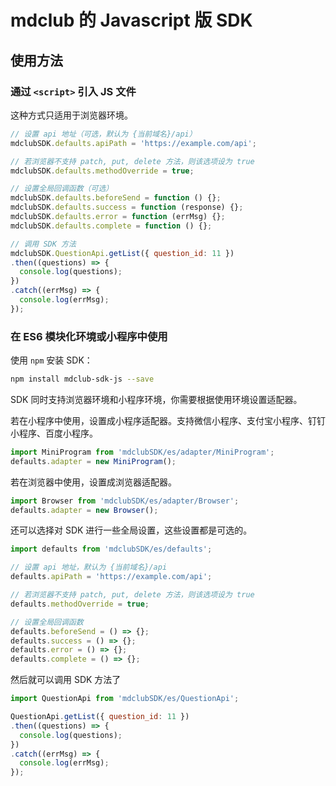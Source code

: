 # mdclub 的 Javascript 版 SDK

## 使用方法

### 通过 `<script>` 引入 JS 文件

这种方式只适用于浏览器环境。

```js
// 设置 api 地址（可选，默认为 {当前域名}/api）
mdclubSDK.defaults.apiPath = 'https://example.com/api';

// 若浏览器不支持 patch, put, delete 方法，则该选项设为 true
mdclubSDK.defaults.methodOverride = true;

// 设置全局回调函数（可选）
mdclubSDK.defaults.beforeSend = function () {};
mdclubSDK.defaults.success = function (response) {};
mdclubSDK.defaults.error = function (errMsg) {};
mdclubSDK.defaults.complete = function () {};

// 调用 SDK 方法
mdclubSDK.QuestionApi.getList({ question_id: 11 })
.then((questions) => {
  console.log(questions);
})
.catch((errMsg) => {
  console.log(errMsg);
});
```

### 在 ES6 模块化环境或小程序中使用

使用 `npm` 安装 SDK：

```bash
npm install mdclub-sdk-js --save
```

SDK 同时支持浏览器环境和小程序环境，你需要根据使用环境设置适配器。


若在小程序中使用，设置成小程序适配器。支持微信小程序、支付宝小程序、钉钉小程序、百度小程序。

```js
import MiniProgram from 'mdclubSDK/es/adapter/MiniProgram';
defaults.adapter = new MiniProgram();
```

若在浏览器中使用，设置成浏览器适配器。

```js
import Browser from 'mdclubSDK/es/adapter/Browser';
defaults.adapter = new Browser();
```

还可以选择对 SDK 进行一些全局设置，这些设置都是可选的。

```js
import defaults from 'mdclubSDK/es/defaults';

// 设置 api 地址，默认为 {当前域名}/api
defaults.apiPath = 'https://example.com/api';

// 若浏览器不支持 patch, put, delete 方法，则该选项设为 true
defaults.methodOverride = true;

// 设置全局回调函数
defaults.beforeSend = () => {};
defaults.success = () => {};
defaults.error = () => {};
defaults.complete = () => {};
```

然后就可以调用 SDK 方法了

```js
import QuestionApi from 'mdclubSDK/es/QuestionApi';

QuestionApi.getList({ question_id: 11 })
.then((questions) => {
  console.log(questions);
})
.catch((errMsg) => {
  console.log(errMsg);
});
```
